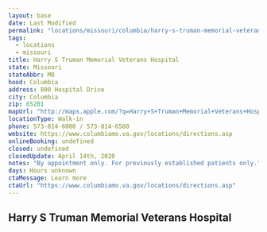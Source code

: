 ```yaml
---
layout: base
date: Last Modified
permalink: "locations/missouri/columbia/harry-s-truman-memorial-veterans-hospital/"
tags:
  - locations
  - missouri
title: Harry S Truman Memorial Veterans Hospital
state: Missouri
stateAbbr: MO
hood: Columbia
address: 800 Hospital Drive
city: Columbia
zip: 65201
mapUrl: "http://maps.apple.com/?q=Harry+S+Truman+Memorial+Veterans+Hospital&address=800+Hospital+Drive,Columbia,Missouri,65201"
locationType: Walk-in
phone: 573-814-6000 / 573-814-6580
website: https://www.columbiamo.va.gov/locations/directions.asp
onlineBooking: undefined
closed: undefined
closedUpdate: April 14th, 2020
notes: "By appointment only. For previously established patients only."
days: Hours unknown
ctaMessage: Learn more
ctaUrl: "https://www.columbiamo.va.gov/locations/directions.asp"
---
```

## Harry S Truman Memorial Veterans Hospital